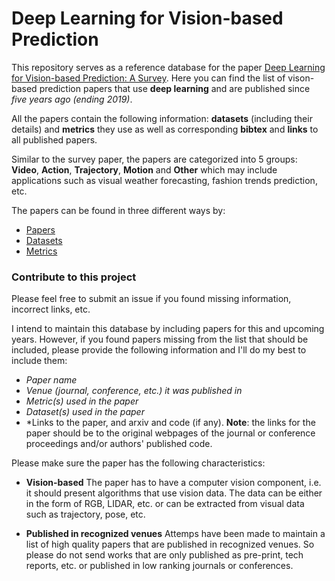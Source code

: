 <a name=top></a>
# Deep Learning for Vision-based Prediction
This repository serves as a reference database for the paper [Deep Learning for Vision-based Prediction: A Survey](https://arxiv.org/pdf/2007.00095.pdf). Here you can find the list of vison-based prediction papers that use **deep learning** and are published since *five years ago (ending 2019)*.

All the papers contain the following information: **datasets** (including their details) and **metrics** they use as well as corresponding **bibtex** and **links** to all published papers.

Similar to the survey paper, the papers are categorized into 5 groups: **Video**, **Action**, **Trajectory**, **Motion** and **Other** which may include applications such as visual weather forecasting, fashion trends prediction, etc.

The papers can be found in three different ways by:

* [Papers](papers/papers.md#top)
* [Datasets](datasets/datasets.md#top)
* [Metrics](metrics.md#top)


### Contribute to this project
Please feel free to submit an issue if you found missing information, incorrect links, etc.

I intend to maintain this database by including papers for this and upcoming years. However, if you found papers missing from the list that should be included, please provide the following information and I'll do my best to include them:

* *Paper name*
* *Venue (journal, conference, etc.) it was published in*
* *Metric(s) used in the paper*
* *Dataset(s) used in the paper*
* *Links to the paper, and arxiv and code (if any). **Note**: the links for the paper should be to the original webpages of the journal or conference proceedings and/or authors' published code.

Please make sure the paper has the following characteristics:
* **Vision-based** The paper has to have a computer vision component, i.e. it should present algorithms that use vision data. The data can be either in the form of RGB, LIDAR, etc. or can be extracted from visual data such as trajectory, pose, etc.

* **Published in recognized venues** Attemps have been made to maintain a list of high quality papers that are published in recognized venues. So please do not send works that are only published as pre-print, tech reports, etc. or published in low ranking journals or conferences.
